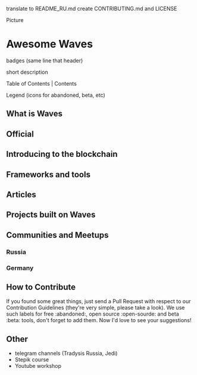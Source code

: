 translate to README_RU.md
create CONTRIBUTING.md and LICENSE

Picture

# Awesome Waves

badges (same line that header)

short description

Table of Contents | Contents

Legend (icons for abandoned, beta, etc)

## What is Waves

## Official

## Introducing to the blockchain

## Frameworks and tools

## Articles

## Projects built on Waves

## Communities and Meetups

### Russia

### Germany

## How to Contribute

If you found some great things, just send a Pull Request with respect to our Contribution Guidelines (they're very simple, please take a look). We use such labels for free :abandoned:, open source :open-sourde: and beta :beta: tools, don't forget to add them. Now I'd love to see your suggestions!

## Other

* telegram channels (Tradysis Russia, Jedi)
* Stepik course
* Youtube workshop
